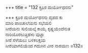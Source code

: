 +++
title = "132 ಕ್ರೂರ ದುರ್ಯೋಧನನು"

+++
ಕ್ರೂರ ದುರ್ಯೋಧನನು ದೃಪದ ಕು  
ಮಾರಿ ಪಾಂಚಾಲೆಯನು ಸಭೆಯಲಿ  
ಸೀರೆಯನು ಸುಲಿಯಲ್ಕೆ ಕಾಯೈ ಕೃಷ್ಣಯೆಂದೆನುತ   
ನಾರಿಯೊರಲುತ್ತಿಹಳು ವುಟ್ಟಾ  
ಸೀರೆ ಸೆಳೆಯಲು ಬಳಿಕಲಕ್ಷಯ  
ಸೀರೆಯಾಗಲಿಯೆಂದ ಗದುಗಿನ ವೀರ ನಾರಯಣ    ॥132॥